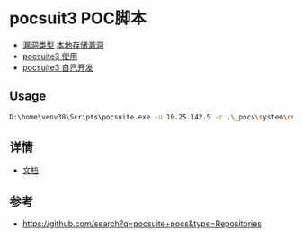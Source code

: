 # pocsuit3 POC脚本
- [漏洞类型](https://www.seebug.org/category/) [本地存储漏洞](./core/vulner_category.py)
- [pocsuite3 使用](https://github.com/knownsec/pocsuite3/blob/master/docs/USAGE.md)
- [pocsuite3 自己开发](https://github.com/knownsec/pocsuite3/blob/master/docs/CODING.md)

## Usage 
```bash
D:\home\venv38\Scripts\pocsuite.exe -u 10.25.142.5 -r .\_pocs\system\cve_20190708.py

```

## 详情
- [文档](./docs)

## 参考
- https://github.com/search?q=pocsuite+pocs&type=Repositories 
